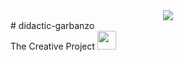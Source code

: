<div align="center"><img src="https://media.giphy.com/media/kww6RMWnHThpsIfTTW/giphy.gif"></div>
# didactic-garbanzo 
<div>The Creative Project <img src="https://raw.githubusercontent.com/SudhanPlayz/SudhanPlayz/master/images/WaveIcon.gif" width="30px"></div> 

